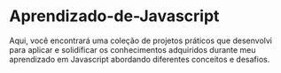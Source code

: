 # Aprendizado-de-Javascript
Aqui, você encontrará uma coleção de projetos práticos que desenvolvi para aplicar e solidificar os conhecimentos adquiridos durante meu aprendizado em Javascript abordando diferentes conceitos e desafios. 
